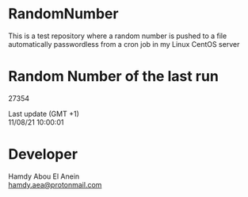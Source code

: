 # RandomNumber    
This is a test repository where a random number is pushed to a file automatically passwordless from a cron job in my Linux CentOS server    
# Random Number of the last run   
27354
      
Last update (GMT +1)    
11/08/21 10:00:01
# Developer    
Hamdy Abou El Anein   
hamdy.aea@protonmail.com
